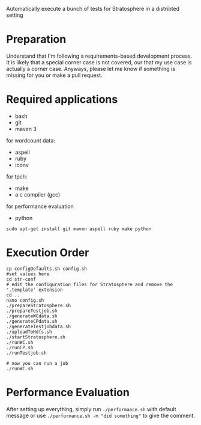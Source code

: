 Automatically execute a bunch of tests for Stratosphere in a distribted setting
####

# Preparation

Understand that I'm following a requirements-based development process.
It is likely that a special corner case is not covered, our that my use case is actually a corner case.
Anyways, please let me know if something is missing for you or make a pull request.

# Required applications
- bash
- git
- maven 3

for wordcount data:
- aspell
- ruby
- iconv

for tpch:
- make
- a c compiler (gcc)

for performance evaluation
- python

```
sudo apt-get install git maven aspell ruby make python
```

# Execution Order 

```
cp configDefaults.sh config.sh
#set values here
cd str-conf
# edit the configuration files for Stratosphere and remove the '.template' extension
cd ..
nano config.sh
./prepareStratosphere.sh
./prepareTestjob.sh
./generateWCdata.sh
./generateCPdata.sh
./generateTestjobdata.sh
./uploadToHdfs.sh
./startStratosphere.sh
./runWC.sh
./runCP.sh
./runTestjob.sh

# now you can run a job
./runWC.sh
```

# Performance Evaluation

After setting up everything, simply run ```./performance.sh``` with default message or use ```./performance.sh -m "did something"``` to give the comment.
